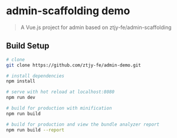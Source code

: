 # admin-scaffolding demo

> A Vue.js project for admin based on ztjy-fe/admin-scaffolding

## Build Setup

``` bash
# clone
git clone https://github.com/ztjy-fe/admin-demo.git

# install dependencies
npm install

# serve with hot reload at localhost:8080
npm run dev

# build for production with minification
npm run build

# build for production and view the bundle analyzer report
npm run build --report
```
